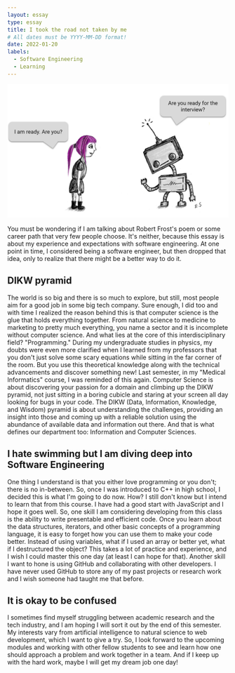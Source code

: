 ```yaml
---
layout: essay
type: essay
title: I took the road not taken by me
# All dates must be YYYY-MM-DD format!
date: 2022-01-20
labels:
  - Software Engineering
  - Learning
---
```


<img class="ui medium right floated rounded image" src="../images/essay-2.png">

You must be wondering if I am talking about Robert Frost's poem or some career path that very few people choose. It's neither, because this essay is about my
experience and expectations with software engineering. At one point in time, I considered being a software engineer, but then dropped that idea, only to realize
that there might be a better way to do it.

## DIKW pyramid

The world is so big and there is so much to explore, but still, most people aim for a good job in some big tech company. Sure enough, I did too and with
time I realized the reason behind this is that computer science is the glue that holds everything together. From natural science to medicine to marketing to 
pretty much everything, you name a sector and it is incomplete without computer science. And what lies at the core of this interdisciplinary field? "Programming." 
During my undergraduate studies in physics, my doubts were even more clarified when I learned from my professors that you don't just solve some scary equations while sitting in the far corner of the room. But you use this theoretical knowledge along with the technical advancements and discover something new! Last semester, in my "Medical Informatics" course, I was reminded of this again. Computer Science is about discovering your passion for a domain and climbing up the DIKW pyramid, not just sitting in a boring cubicle and staring at your screen all day looking for bugs in your code. The DIKW (Data, Information, Knowledge, and Wisdom) pyramid is about understanding the challenges, providing an insight into those and coming up with a reliable solution using the abundance of available data and information out there. And that is what defines our department too: Information and Computer Sciences.

## I hate swimming but I am diving deep into Software Engineering

One thing I understand is that you either love programming or you don't; there is no in-between. So, once I was introduced to C++ in high school, I decided 
this is what I'm going to do now. How? I still don't know but I intend to learn that from this course. I have had a good start with JavaScript and I hope it goes well. So, one skill I am considering developing from this class is the ability to write presentable and efficient code. Once you learn about the data structures, iterators, and other basic concepts of a programming language, it is easy to forget how you can use them to make your code better. Instead of using variables, what if I used an array or better yet, what if I destructured the object? This takes a lot of practice and experience, and I wish I could master this one day (at least I can hope for that). Another skill I want to hone is using GitHub and collaborating with other developers. I have never used GitHub to store any of my past projects or research work and I wish someone had taught me that before. 

## It is okay to be confused

I sometimes find myself struggling between academic research and the tech industry, and I am hoping I will sort it out by the end of this semester. My interests vary from artificial intelligence to natural science to web development, which I want to give a try. So, I look forward to the upcoming modules and working with other fellow students to see and learn how one should approach a problem and work together in a team. And if I keep up with the hard work, maybe I will get my dream job one day!

